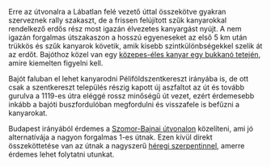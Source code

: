 Erre az útvonalra a Lábatlan felé vezető úttal összekötve gyakran szerveznek rally szakaszt, de a frissen felújított szűk kanyarokkal rendelkező erdős rész most igazán élvezetes kanyargást nyújt. A nem igazán forgalmas útszakaszon a hosszú egyeneseket az első 5 km után trükkös és szűk kanyarok követik, amik kisebb szintkülönbségekkel szelik át az erdőt. Bajóthoz közel van egy [közepes-éles kanyar egy bukkanó tetején](#geo:Vesz%C3%A9lyes%20Kanyar@47.707717,18.556231/?b=Ez%20egy%20meglep%C5%91en%20%C3%A9les,%20vak%20kanyar,%20egy%20bukkan%C3%B3%20tetej%C3%A9n.%20Vigy%C3%A1zzunk%20vele,%20nehogy%20elrep%C3%BClj%C3%BCnk.), amire kiemelten figyelni kell.

Bajót faluban el lehet kanyarodni Péliföldszentkereszt irányába is, de ott csak a szentkereszt település részig kapott új aszfaltot az út és tovább gurulva a 1119-es útra eléggé rossz minőségű út vezet, ezért érdemesebb inkább a bajóti buszfordulóban megfordulni és visszafele is befűzni a kanyarokat.

Budapest irányából érdemes a [Szomor-Bajnai útvonalon](#SzomorBajna) közelíteni, ami jó alternatívája a nagyon forgalmas 1-es útnak. Ezen kívül direkt összeköttetése van az útnak a nagyszerű [héregi szerpentinnel](#Hereg), amerre érdemes lehet folytatni utunkat.
